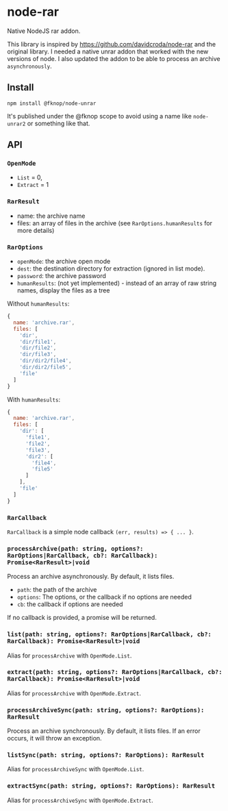 # node-rar

Native NodeJS rar addon. 

This library is inspired by https://github.com/davidcroda/node-rar and the original library.
I needed a native unrar addon that worked with the new versions of node.
I also updated the addon to be able to process an archive `asynchronously`.

## Install 

```
npm install @fknop/node-unrar
```

It's published under the @fknop scope to avoid using a name like `node-unrar2` or something like that.

## API

### `OpenMode`

* `List` = 0,
* `Extract` = 1

### `RarResult`

* name: the archive name 
* files: an array of files in the archive (see `RarOptions.humanResults` for more details)

### `RarOptions`

* `openMode`: the archive open mode
* `dest`: the destination directory for extraction (ignored in list mode).
* `password`: the archive password 
* `humanResults`: (not yet implemented) - instead of an array of raw string names, display the files as a tree

Without `humanResults`:

```javascript
{
  name: 'archive.rar',
  files: [
    'dir',
    'dir/file1',
    'dir/file2',
    'dir/file3',
    'dir/dir2/file4',
    'dir/dir2/file5',
    'file'
  ]
}
```

With `humanResults`:

```javascript
{
  name: 'archive.rar',
  files: [
    'dir': [
      'file1',
      'file2',
      'file3',
      'dir2': [
        'file4',
        'file5'
      ]
    ],
    'file'
  ]
}
```

### `RarCallback`

`RarCallback` is a simple node callback `(err, results) => { ... }`.

### `processArchive(path: string, options?: RarOptions|RarCallback, cb?: RarCallback): Promise<RarResult>|void`

Process an archive asynchronously. By default, it lists files.

* `path`: the path of the archive 
* `options`: The options, or the callback if no options are needed
* `cb`: the callback if options are needed

If no callback is provided, a promise will be returned.

### `list(path: string, options?: RarOptions|RarCallback, cb?: RarCallback): Promise<RarResult>|void`

Alias for `processArchive` with `OpenMode.List`.

### `extract(path: string, options?: RarOptions|RarCallback, cb?: RarCallback): Promise<RarResult>|void`

Alias for `processArchive` with `OpenMode.Extract`.

### `processArchiveSync(path: string, options?: RarOptions): RarResult`

Process an archive synchronously. By default, it lists files.
If an error occurs, it will throw an exception.

### `listSync(path: string, options?: RarOptions): RarResult`

Alias for `processArchiveSync` with `OpenMode.List`.

### `extractSync(path: string, options?: RarOptions): RarResult`

Alias for `processArchiveSync` with `OpenMode.Extract`.
